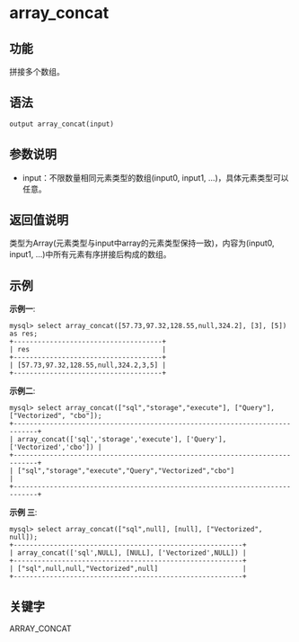 # array_concat

## 功能

拼接多个数组。

## 语法

```Haskell
output array_concat(input)
```

## 参数说明

* input：不限数量相同元素类型的数组(input0, input1, ...)，具体元素类型可以任意。

## 返回值说明

类型为Array(元素类型与input中array的元素类型保持一致)，内容为(input0, input1, ...)中所有元素有序拼接后构成的数组。

## 示例

**示例一**:

```plain text
mysql> select array_concat([57.73,97.32,128.55,null,324.2], [3], [5]) as res;
+-------------------------------------+
| res                                 |
+-------------------------------------+
| [57.73,97.32,128.55,null,324.2,3,5] |
+-------------------------------------+
```

**示例二**:

```plain text
mysql> select array_concat(["sql","storage","execute"], ["Query"], ["Vectorized", "cbo"]);
+----------------------------------------------------------------------------+
| array_concat(['sql','storage','execute'], ['Query'], ['Vectorized','cbo']) |
+----------------------------------------------------------------------------+
| ["sql","storage","execute","Query","Vectorized","cbo"]                     |
+----------------------------------------------------------------------------+
```

**示例 三**:

```plain text
mysql> select array_concat(["sql",null], [null], ["Vectorized", null]);
+---------------------------------------------------------+
| array_concat(['sql',NULL], [NULL], ['Vectorized',NULL]) |
+---------------------------------------------------------+
| ["sql",null,null,"Vectorized",null]                     |
+---------------------------------------------------------+
```

## 关键字

ARRAY_CONCAT
